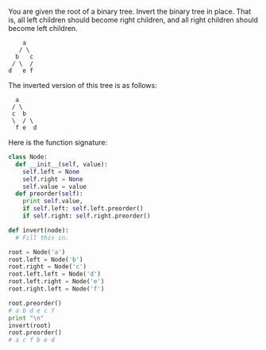 You are given the root of a binary tree. Invert the binary tree in place. That is, all left children should become right children, and all right children should become left children.

```
    a
   / \
  b   c
 / \  /
d   e f
```

The inverted version of this tree is as follows:

```
  a
 / \
 c  b
 \  / \
  f e  d
  ```


Here is the function signature:

```python
class Node:
  def __init__(self, value):
    self.left = None
    self.right = None
    self.value = value
  def preorder(self):
    print self.value,
    if self.left: self.left.preorder()
    if self.right: self.right.preorder()

def invert(node):
  # Fill this in.

root = Node('a') 
root.left = Node('b') 
root.right = Node('c') 
root.left.left = Node('d') 
root.left.right = Node('e') 
root.right.left = Node('f') 

root.preorder()
# a b d e c f 
print "\n"
invert(root)
root.preorder()
# a c f b e d
```